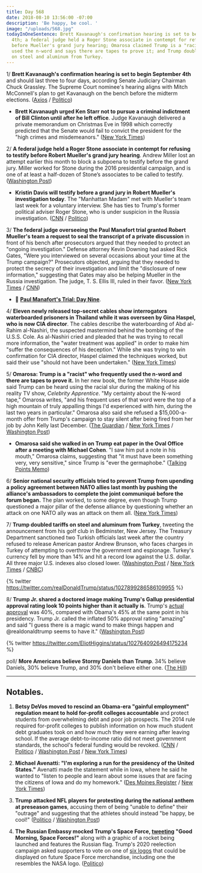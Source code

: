 ```yaml
---
title: Day 568
date: 2018-08-10 13:56:00 -07:00
description: 'Be happy, be cool. '
image: "/uploads/568.jpg"
todayInOneSentence: Brett Kavanaugh's confirmation hearing is set to begin September
  4th; a federal judge held a Roger Stone associate in contempt for refusing to testify
  before Mueller's grand jury hearing; Omarosa claimed Trump is a "racist" who frequently
  used the n-word and says there are tapes to prove it; and Trump doubled tariffs
  on steel and aluminum from Turkey.
---
```


1/ **Brett Kavanaugh's confirmation hearing is set to begin September 4th** and should last three to four days, according Senate Judiciary Chairman Chuck Grassley. The Supreme Court nominee's hearing aligns with Mitch McConnell's plan to get Kavanaugh on the bench before the midterm elections. ([Axios](https://www.axios.com/brett-kavanaugh-confirmation-hearings-start-september-4-7ef3dd77-2d96-40df-b196-ca84ddcdf461.html) / [Politico](https://www.politico.com/story/2018/08/10/kavanaugh-confirmation-hearings-set-for-sept-4-773344))

* **Brett Kavanaugh urged Ken Starr not to pursue a criminal indictment of Bill Clinton until after he left office**. Judge Kavanaugh delivered a private memorandum on Christmas Eve in 1998 which correctly predicted that the Senate would fail to convict the president for the "high crimes and misdemeanors." ([New York Times](https://www.nytimes.com/2018/08/10/us/politics/kavanaugh-starr-clinton-trump.html))

2/ **A federal judge held a Roger Stone associate in contempt for refusing to testify before Robert Mueller's grand jury hearing**. Andrew Miller lost an attempt earlier this month to block a subpoena to testify before the grand jury. Miller worked for Stone during the 2016 presidential campaign, and is one of at least a half-dozen of Stone’s associates to be called to testify. ([Washington Post](https://www.washingtonpost.com/world/national-security/witness-in-mueller-probe-refuses-to-appear-before-grand-jury/2018/08/10/73e27130-9ca4-11e8-843b-36e177f3081c_story.html))

* **Kristin Davis will testify before a grand jury in Robert Mueller's investigation today**. The "Manhattan Madam" met with Mueller's team last week for a voluntary interview. She has ties to Trump's former political adviser Roger Stone, who is under suspicion in the Russia investigation. ([CNN](https://www.cnn.com/2018/08/10/politics/mueller-investigation-kristin-davis-grand-jury/index.html) / [Politico](https://www.politico.com/story/2018/08/10/manhattan-madam-mueller-trump-stone-771182))

3/ **The federal judge overseeing the Paul Manafort trial granted Robert Mueller's team a request to seal the transcript of a private discussion** in front of his bench after prosecutors argued that they needed to protect an "ongoing investigation." Defense attorney Kevin Downing had asked Rick Gates, "Were you interviewed on several occasions about your time at the Trump campaign?" Prosecutors objected, arguing that they needed to protect the secrecy of their investigation and limit the "disclosure of new information," suggesting that Gates may also be helping Mueller in the Russia investigation. The judge, T. S. Ellis III, ruled in their favor. ([New York Times](https://www.nytimes.com/2018/08/09/us/politics/special-counsel-manafort-trial.html) / [CNN](https://www.cnn.com/2018/08/09/politics/gates-manafort-mueller-cooperation/index.html))

* 📰 **[Paul Manafort's Trial: Day Nine](https://whatthefuckjusthappenedtoday.com/paul-manaforts-trial/)**. 

4/ **Eleven newly released top-secret cables show interrogators waterboarded prisoners in Thailand while it was overseen by Gina Haspel, who is now CIA director**. The cables describe the waterboarding of Abd al-Rahim al-Nashiri, the suspected mastermind behind the bombing of the U.S.S. Cole. As al-Nashiri cried and pleaded that he was trying to recall more information, the "water treatment was applied" in order to make him "suffer the consequences of his deception." While she was trying to win confirmation for CIA director, Haspel claimed the techniques worked, but said their use "should not have been undertaken." ([New York Times](https://www.nytimes.com/2018/08/10/us/politics/waterboarding-gina-haspel-cia-prison.html))

5/ **Omarosa: Trump is a "racist" who frequently used the n-word and there are tapes to prove it.** In her new book, the former White House aide said Trump can be heard using the racial slur during the making of his reality TV show, *Celebrity Apprentice*. "My certainty about the N-word tape," Omarosa writes, "and his frequent uses of that word were the top of a high mountain of truly appalling things I'd experienced with him, during the last two years in particular." Omarosa also said she refused a $15,000-a-month offer from Trump's campaign to stay silent after being fired from her job by John Kelly last December. ([The Guardian](https://www.theguardian.com/us-news/2018/aug/10/omarosa-trump-book-the-apprentice-memoir) / [New York Times](https://www.nytimes.com/2018/08/10/us/politics/omarosa-donald-trump-racial-slur.html) / [Washington Post](https://www.washingtonpost.com/politics/ex-aide-says-she-refused-hush-money-pens-white-house-memoir-calling-trump-racist/2018/08/10/95b65e42-9ca5-11e8-b55e-5002300ef004_story.html))

* **Omarosa said she walked in on Trump eat paper in the Oval Office after a meeting with Michael Cohen**. "I saw him put a note in his mouth," Omarosa claims, suggesting that "it must have been something very, very sensitive," since Trump is "ever the germaphobe." ([Talking Points Memo](https://talkingpointsmemo.com/livewire/omarosa-claims-she-walked-in-on-trump-eating-paper-in-oval-office))

6/ **Senior national security officials tried to prevent Trump from upending a policy agreement between NATO allies last month by pushing the alliance's ambassadors to complete the joint communiqué before the forum began.** The plan worked, to some degree, even though Trump questioned a major pillar of the defense alliance by questioning whether an attack on one NATO ally was an attack on them all. ([New York Times](https://www.nytimes.com/2018/08/09/us/politics/nato-summit-trump.html))

7/ **Trump doubled tariffs on steel and aluminum from Turkey**, tweeting the announcement from his golf club in Bedminster, New Jersey. The Treasury Department sanctioned two Turkish officials last week after the country refused to release American pastor Andrew Brunson, who faces charges in Turkey of attempting to overthrow the government and espionage. Turkey's currency fell by more than 14% and hit a record low against the U.S. dollar. All three major U.S. indexes also closed lower. ([Washington Post](https://www.washingtonpost.com/business/2018/08/10/trump-takes-aim-turkey-announcing-doubling-steel-aluminum-tariffs-effort-punish-country/) / [New York Times](https://www.nytimes.com/2018/08/10/business/turkey-erdogan-economy-lira.html) / [CNBC](https://www.cnbc.com/2018/08/10/us-markets-political-concerns-keep-investors-on-edge.html))

{% twitter https://twitter.com/realDonaldTrump/status/1027899286586109955 %}

8/ **Trump Jr. shared a doctored image making Trump's Gallup presidential approval rating look 10 points higher than it actually is**. Trump's [actual approval](https://news.gallup.com/poll/203207/trump-job-approval-weekly.aspx) was 40%, compared with Obama's 45% at the same point in his presidency. Trump Jr. called the inflated 50% approval rating "amazing" and said "I guess there is a magic wand to make things happen and @realdonaldtrump seems to have it." ([Washington Post](https://www.washingtonpost.com/news/the-fix/wp/2018/08/10/trumps-approval-hits-50-percent-in-a-doctored-poll-graphic-shared-by-his-son/))

{% twitter https://twitter.com/EliotHiggins/status/1027640926494175234 %}

poll/ **More Americans believe Stormy Daniels than Trump**. 34% believe Daniels, 30% believe Trump, and 30% don't believe either one. ([The Hill](http://thehill.com/homenews/administration/401237-poll-more-americans-believe-stormy-daniels-than-trump))

---

## Notables.

1. **Betsy DeVos moved to rescind an Obama-era "gainful employment" regulation meant to hold for-profit colleges accountable** and protect students from overwhelming debt and poor job prospects. The 2014 rule required for-profit colleges to publish information on how much student debt graduates took on and how much they were earning after leaving school. If the average debt-to-income ratio did not meet government standards, the school's federal funding would be revoked. ([CNN](https://www.cnn.com/2018/08/10/politics/devos-obama-for-profit-college-rule/index.html) / [Politico](https://www.politico.com/story/2018/08/10/devos-low-performing-for-profit-colleges-772302) / [Washington Post](https://www.washingtonpost.com/news/grade-point/wp/2018/08/10/trumps-education-department-moves-to-rescind-rule-aimed-at-for-profit-schools/) / [New York Times](https://www.nytimes.com/2018/08/10/us/politics/betsy-devos-for-profit-colleges.html))

2. **Michael Avenatti: "I'm exploring a run for the presidency of the United States."** Avenatti made the statement while in Iowa, where he said he wanted to "listen to people and learn about some issues that are facing the citizens of Iowa and do my homework." ([Des Moines Register](https://www.desmoinesregister.com/story/news/politics/2018/08/09/michael-avenatti-iowa-wing-ding-president-exploring-run-caucus-2020-stormy-daniels/935636002/) / [New York Times](https://www.nytimes.com/2018/08/09/us/politics/michael-avenatti-president.html))

3. **Trump attacked NFL players for protesting during the national anthem at preseason games**, accusing them of being "unable to define" their "outrage" and suggesting that the athletes should instead "be happy, be cool!" ([Politico](https://www.politico.com/story/2018/08/10/trump-nfl-national-anthem-protests-771427) / [Washington Post](https://www.washingtonpost.com/news/early-lead/wp/2018/08/10/trump-says-nfl-players-should-be-happy-be-cool-and-stop-protesting-during-the-anthem/))

4. **The Russian Embassy mocked Trump's Space Force, [tweeting](https://twitter.com/RusEmbUSA/status/1027789812382793728) "Good Morning, Space Forces!"** along with a graphic of a rocket being launched and features the Russian flag. Trump's 2020 reelection campaign asked supporters to vote on one of [six logos](http://thehill.com/homenews/administration/401299-russian-embassy-trolls-trump-campaigns-space-force-logos-with-its-own) that could be displayed on future Space Force merchandise, including one the resembles the NASA logo. ([Politico](https://www.politico.com/story/2018/08/10/russia-mocks-trump-space-force-771304))
